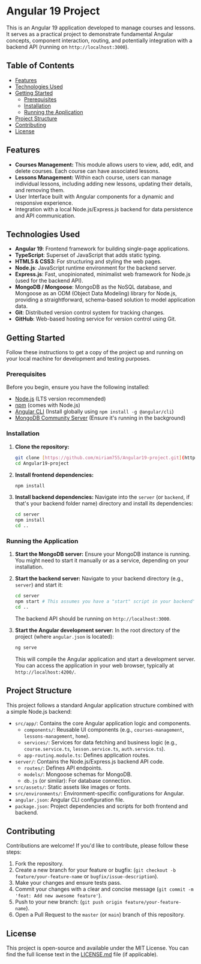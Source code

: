 # Angular 19 Project

This is an Angular 19 application developed to manage courses and lessons. It serves as a practical project to demonstrate fundamental Angular concepts, component interaction, routing, and potentially integration with a backend API (running on `http://localhost:3000`).

## Table of Contents

- [Features](#features)
- [Technologies Used](#technologies-used)
- [Getting Started](#getting-started)
  - [Prerequisites](#prerequisites)
  - [Installation](#installation)
  - [Running the Application](#running-the-application)
- [Project Structure](#project-structure)
- [Contributing](#contributing)
- [License](#license)

## Features

* **Courses Management:** This module allows users to view, add, edit, and delete courses. Each course can have associated lessons.
* **Lessons Management:** Within each course, users can manage individual lessons, including adding new lessons, updating their details, and removing them.
* User Interface built with Angular components for a dynamic and responsive experience.
* Integration with a local Node.js/Express.js backend for data persistence and API communication.

## Technologies Used

* **Angular 19**: Frontend framework for building single-page applications.
* **TypeScript**: Superset of JavaScript that adds static typing.
* **HTML5 & CSS3**: For structuring and styling the web pages.
* **Node.js**: JavaScript runtime environment for the backend server.
* **Express.js**: Fast, unopinionated, minimalist web framework for Node.js (used for the backend API).
* **MongoDB / Mongoose**: MongoDB as the NoSQL database, and Mongoose as an ODM (Object Data Modeling) library for Node.js, providing a straightforward, schema-based solution to model application data.
* **Git**: Distributed version control system for tracking changes.
* **GitHub**: Web-based hosting service for version control using Git.

## Getting Started

Follow these instructions to get a copy of the project up and running on your local machine for development and testing purposes.

### Prerequisites

Before you begin, ensure you have the following installed:

* [Node.js](https://nodejs.org/en/download/) (LTS version recommended)
* [npm](https://www.npmjs.com/get-npm) (comes with Node.js)
* [Angular CLI](https://angular.io/cli) (Install globally using `npm install -g @angular/cli`)
* [MongoDB Community Server](https://www.mongodb.com/try/download/community) (Ensure it's running in the background)

### Installation

1.  **Clone the repository:**
    ```bash
    git clone [https://github.com/miriam755/Angular19-project.git](https://github.com/miriam755/Angular19-project.git)
    cd Angular19-project
    ```
2.  **Install frontend dependencies:**
    ```bash
    npm install
    ```
3.  **Install backend dependencies:**
    Navigate into the `server` (or `backend`, if that's your backend folder name) directory and install its dependencies:
    ```bash
    cd server 
    npm install
    cd ..
    ```

### Running the Application

1.  **Start the MongoDB server:**
    Ensure your MongoDB instance is running. You might need to start it manually or as a service, depending on your installation.

2.  **Start the backend server:**
    Navigate to your backend directory (e.g., `server`) and start it:
    ```bash
    cd server 
    npm start # This assumes you have a "start" script in your backend's package.json
    cd ..
    ```
    The backend API should be running on `http://localhost:3000`.

3.  **Start the Angular development server:**
    In the root directory of the project (where `angular.json` is located):
    ```bash
    ng serve
    ```
    This will compile the Angular application and start a development server. You can access the application in your web browser, typically at `http://localhost:4200/`.

## Project Structure

This project follows a standard Angular application structure combined with a simple Node.js backend:

* `src/app/`: Contains the core Angular application logic and components.
    * `components/`: Reusable UI components (e.g., `courses-management`, `lessons-management`, `home`).
    * `services/`: Services for data fetching and business logic (e.g., `course.service.ts`, `lesson.service.ts`, `auth.service.ts`).
    * `app-routing.module.ts`: Defines application routes.
* `server/`: Contains the Node.js/Express.js backend API code.
    * `routes/`: Defines API endpoints.
    * `models/`: Mongoose schemas for MongoDB.
    * `db.js` (or similar): For database connection.
* `src/assets/`: Static assets like images or fonts.
* `src/environments/`: Environment-specific configurations for Angular.
* `angular.json`: Angular CLI configuration file.
* `package.json`: Project dependencies and scripts for both frontend and backend.

## Contributing

Contributions are welcome! If you'd like to contribute, please follow these steps:

1.  Fork the repository.
2.  Create a new branch for your feature or bugfix: (`git checkout -b feature/your-feature-name` or `bugfix/issue-description`).
3.  Make your changes and ensure tests pass.
4.  Commit your changes with a clear and concise message (`git commit -m 'feat: Add new awesome feature'`).
5.  Push to your new branch: (`git push origin feature/your-feature-name`).
6.  Open a Pull Request to the `master` (or `main`) branch of this repository.

## License

This project is open-source and available under the MIT License. You can find the full license text in the [LICENSE.md](LICENSE.md) file (if applicable).
